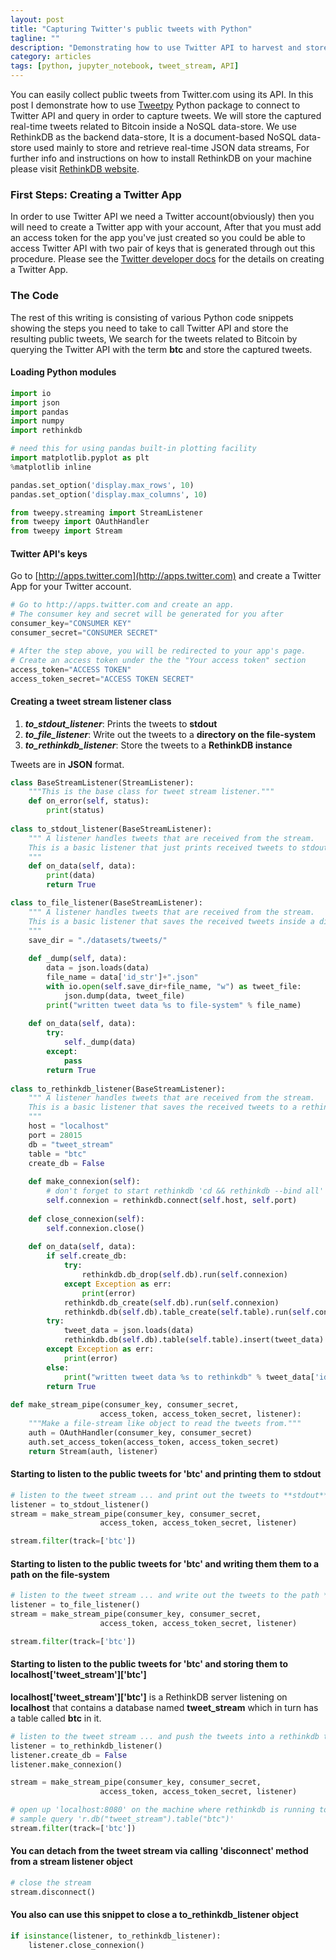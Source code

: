 ```yaml
---
layout: post
title: "Capturing Twitter's public tweets with Python"
tagline: ""
description: "Demonstrating how to use Twitter API to harvest and store public tweets related to a particular term in real-time"
category: articles
tags: [python, jupyter_notebook, tweet_stream, API]
---
```


You can easily collect public tweets from Twitter.com using its API. In this post I demonstrate how to use [Tweetpy](https://github.com/tweepy/tweepy) Python package to connect to Twitter API and query in order to capture tweets. We will store the captured real-time tweets related to Bitcoin inside a NoSQL data-store. We use RethinkDB as the backend data-store, It is a document-based NoSQL data-store used mainly to store and retrieve real-time JSON data streams, For further info and instructions on how to install RethinkDB on your machine please visit [RethinkDB website](https://www.rethinkdb.com).

### First Steps: Creating a Twitter App 
In order to use Twitter API we need a Twitter account(obviously) then you will need to create a Twitter app with your account, After that you must add an access token for the app you've just created so you could be able to access Twitter API with two pair of keys that is generated through out this procedure. Please see the [Twitter developer docs](https://developer.twitter.com/en/docs/basics/authentication/overview) for the details on creating a Twitter App.

### The Code
The rest of this writing is consisting of various Python code snippets showing the steps you need to take to call Twitter API and store the resulting public tweets, We search for the tweets related to Bitcoin by querying the Twitter API with the term **btc** and store the captured tweets. 

#### Loading Python modules

```python
import io
import json
import pandas
import numpy
import rethinkdb

# need this for using pandas built-in plotting facility
import matplotlib.pyplot as plt
%matplotlib inline

pandas.set_option('display.max_rows', 10)
pandas.set_option('display.max_columns', 10)
```

```python
from tweepy.streaming import StreamListener
from tweepy import OAuthHandler
from tweepy import Stream
```

#### Twitter API's keys
Go to [http://apps.twitter.com](http://apps.twitter.com) and create a Twitter App for your Twitter account.

```python
# Go to http://apps.twitter.com and create an app.
# The consumer key and secret will be generated for you after
consumer_key="CONSUMER KEY"
consumer_secret="CONSUMER SECRET"

# After the step above, you will be redirected to your app's page.
# Create an access token under the the "Your access token" section
access_token="ACCESS TOKEN"
access_token_secret="ACCESS TOKEN SECRET"
```

#### Creating a tweet stream listener class

1. ***to_stdout_listener***: Prints the tweets to **stdout**
1. ***to_file_listener***: Write out the tweets to a **directory on the file-system**
1. ***to_rethinkdb_listener***: Store the tweets to a **RethinkDB instance**

Tweets are in **JSON** format.

```python
class BaseStreamListener(StreamListener):
    """This is the base class for tweet stream listener."""
    def on_error(self, status):
        print(status)
    
class to_stdout_listener(BaseStreamListener):
    """ A listener handles tweets that are received from the stream.
    This is a basic listener that just prints received tweets to stdout.
    """
    def on_data(self, data):
        print(data)
        return True

class to_file_listener(BaseStreamListener):
    """ A listener handles tweets that are received from the stream.
    This is a basic listener that saves the received tweets inside a directory.
    """
    save_dir = "./datasets/tweets/"
    
    def _dump(self, data):
        data = json.loads(data)
        file_name = data['id_str']+".json"
        with io.open(self.save_dir+file_name, "w") as tweet_file:
            json.dump(data, tweet_file)
        print("written tweet data %s to file-system" % file_name)
            
    def on_data(self, data):
        try:
            self._dump(data)
        except:
            pass
        return True
    
class to_rethinkdb_listener(BaseStreamListener):
    """ A listener handles tweets that are received from the stream.
    This is a basic listener that saves the received tweets to a rethinkdb instance.
    """
    host = "localhost"
    port = 28015
    db = "tweet_stream"
    table = "btc"
    create_db = False
    
    def make_connexion(self):
        # don't forget to start rethinkdb 'cd && rethinkdb --bind all' first!
        self.connexion = rethinkdb.connect(self.host, self.port)
    
    def close_connexion(self):
        self.connexion.close()
    
    def on_data(self, data):
        if self.create_db:
            try:
                rethinkdb.db_drop(self.db).run(self.connexion)
            except Exception as err:
                print(error)
            rethinkdb.db_create(self.db).run(self.connexion)
            rethinkdb.db(self.db).table_create(self.table).run(self.connexion)
        try:
            tweet_data = json.loads(data)
            rethinkdb.db(self.db).table(self.table).insert(tweet_data).run(self.connexion)
        except Exception as err:
            print(error)
        else:
            print("written tweet data %s to rethinkdb" % tweet_data['id_str'])
        return True
    
def make_stream_pipe(consumer_key, consumer_secret,
                    access_token, access_token_secret, listener):
    """Make a file-stream like object to read the tweets from."""
    auth = OAuthHandler(consumer_key, consumer_secret)
    auth.set_access_token(access_token, access_token_secret)
    return Stream(auth, listener)
```

#### Starting to listen to the public tweets for 'btc' and printing them to stdout


```python
# listen to the tweet stream ... and print out the tweets to **stdout**
listener = to_stdout_listener()
stream = make_stream_pipe(consumer_key, consumer_secret,
                    access_token, access_token_secret, listener)

stream.filter(track=['btc'])
```

#### Starting to listen to the public tweets for 'btc' and writing them them to a path on the file-system


```python
# listen to the tweet stream ... and write out the tweets to the path **'./datasets/tweets/'**
listener = to_file_listener()
stream = make_stream_pipe(consumer_key, consumer_secret,
                    access_token, access_token_secret, listener)

stream.filter(track=['btc'])
```

#### Starting to listen to the public tweets for 'btc' and storing them to **localhost['tweet_stream']['btc']**
**localhost['tweet_stream']['btc']** is a RethinkDB server listening on **localhost** that contains a database named **tweet_stream** which in turn has a table called **btc** in it.


```python
# listen to the tweet stream ... and push the tweets into a rethinkdb table
listener = to_rethinkdb_listener()
listener.create_db = False
listener.make_connexion()

stream = make_stream_pipe(consumer_key, consumer_secret,
                    access_token, access_token_secret, listener)

# open up 'localhost:8080' on the machine where rethinkdb is running to inspect the data
# sample query 'r.db("tweet_stream").table("btc")'
stream.filter(track=['btc'])
```

#### You can detach from the tweet stream via calling 'disconnect' method from a stream listener object

```python
# close the stream
stream.disconnect()
```

#### You also can use this snippet to close a to_rethinkdb_listener object

```python
if isinstance(listener, to_rethinkdb_listener):
    listener.close_connexion()
```
